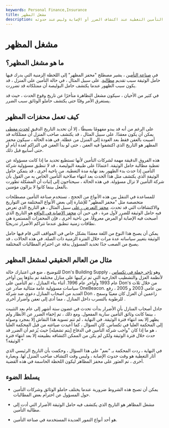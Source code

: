 ```yaml
---
keywords: Personal Finance,Insurance
title: مشغل المظهر
description: ينشط أحد المظاهر في بوليصة التأمين التغطية عند اكتشاف الضرر أو الإصابة وليس عند حدوثه.
---
```


# مشغل المظهر
## ما هو مشغل المظهر؟

في [صناعة التأمين](/insurance) ، يشير مصطلح "محفز المظهر" إلى اللحظة الزمنية التي يدرك فيها حامل الوثيقة سبب تقديم [مطالبة](/insurance_claim). على سبيل المثال ، في حالة التأمين على المنزل ، قد يكون سبب الظهور عندما يكتشف حامل البوليصة أن ممتلكاته قد تضررت.

في كثير من الأحيان ، سيكون مشغل التظاهرة متأخرًا عن تاريخ وقوع الحدث ، حيث قد يستغرق الأمر وقتًا حتى يكتشف حاملو الوثائق سبب الضرر.

## كيف تعمل محفزات المظهر

على الرغم من أنه قد يبدو مفهومًا بسيطًا ، إلا أن تحديد التاريخ الدقيق [لحدث مغطى](/insurance-coverage) يمكن أن يكون معقدًا. على سبيل المثال ، قد يكتشف صاحب المنزل أن ممتلكاته قد أصيبت بالعفن فقط بعد العودة إلى المنزل من عطلة. في هذه الحالة ، سيكون محفز المظهر هو التاريخ الذي اكتشفوا فيه العفن ، حتى لو بدأ العفن في التراكم لعدة أيام أو حتى أسابيع قبل ذلك.

هذه الفروق الدقيقة مهمة لشركات التأمين لأنها تستطيع تحديد ما إذا كانت مسؤولة عن تغطية مطالبة حامل الوثيقة. اعتمادًا على طبيعة البوليصة ، قد لا تنطبق مسؤولية شركة التأمين إذا حدث بدء الظهور بعد نهاية مدة التغطية. من ناحية أخرى ، قد يتمكن حامل الوثيقة الذي يكتشف مثل هذا الحدث بعد انتهاء صلاحية التأمين الخاص به من القول بأن شركة التأمين لا تزال مسؤولة. في هذه الحالة ، سيحتاجون إلى إثبات أن المشكلة تطورت بالفعل بينما كانوا لا يزالون مؤمنين.

للمساعدة في التنقل بين هذه الأنواع من الحجج ، تستخدم صناعة التأمين مصطلحات متخصصة مثل "محفز المظهر" للإشارة إلى بعض الأنواع المختلفة من التواريخ والاكتشافات التي قد تحدث. [محفز التعرض ، على](/exposure-trigger) سبيل المثال ، هو التاريخ الذي تعرض فيه حامل الوثيقة للضرر لأول مرة ، في حين أن [محفز الإصابة في الواقع](/injuryinfact-trigger) هو التاريخ الذي أصبحت فيه الإصابة أو المرض معروفًا. من ناحية أخرى ، فإن المحفزات المستمرة هي نطاقات زمنية تنطبق عندما تتراكم الأضرار تدريجيًا.

يمكن أن يصبح هذا النوع من اللغة معقدًا بشكل خاص في المواقف التي قام فيها حامل الوثيقة بتغيير سياساته عدة مرات خلال الفترة الزمنية ذات الصلة. في هذه الحالات ، قد يصبح من الصعب جدًا تحديد المسؤول بدقة عن احترام المطالبات المختلفة.

## مثال من العالم الحقيقي لمشغل المظهر

للتوضيح ، ضع في اعتبارك حالة Don's Building Supply ، وهو [تاجر جملة في تكساس](/wholesaling) لأنظمة العزل والتشطيب الخارجية التي تم تركيبها على منازل مختلفة تم بناؤها بين أواخر عام 1993 وأواخر عام 1996. أثناء بناء المنازل ، تم التأمين على Don's من خلال ثلاث سياسات مسؤولية عامة متتالية صادر عن OneBeacon. بين عامي 2003 و 2005 ، رفع العديد من أصحاب المنازل دعوى ضد شركة Don ، زاعمين أن العزل كان معيبًا وسمح للرطوبة بالتسرب داخل المنازل ، مما أدى إلى تعفن وأضرار أخرى .

جادل أصحاب المنازل بأن الأضرار بدأت تحدث في غضون ستة أشهر إلى عام بعد التثبيت ، بينما كانت وثائق التأمين سارية المفعول. ومع ذلك ، تم إخفاء الضرر عن الأنظار ولم يظهر إلا بعد انتهاء فترة الوثيقة. في النهاية ، لم تتم تسوية هذا النقاش إلا بمجرد وصوله إلى المحكمة العليا في تكساس. كان السؤال ، كما أعيدت صياغته من قبل المحكمة العليا ، هو ما إذا كان "واجب شركة التأمين في الدفاع [يتم تشغيله] حيث يُزعم أن الضرر قد حدث خلال فترة الوثيقة ولكن لم يكن من الممكن اكتشافه بطبيعته إلا بعد انتهاء فترة الوثيقة؟ "

في النهاية ، ردت المحكمة بـ "نعم" على هذا السؤال ، وحكمت بأن التاريخ الرئيسي الذي أثار التغطية هو وقت حدوث الإصابة ، وليس وقت اكتشاف صاحب المنزل لها. وبعبارة أخرى ، تم العثور على محفز المظاهر ليكون اللحظة الحاسمة في هذه القضية.

## يسلط الضوء

- يمكن أن تصبح هذه الشروط ضرورية عندما يختلف حاملو الوثائق وشركات التأمين حول المسؤول عن احترام بعض المطالبات.

- مشغل المظاهر هو التاريخ الذي يكتشف فيه حامل الوثيقة الأضرار التي أدت إلى مطالبة التأمين.

- هو أحد أنواع التمور العديدة المستخدمة في صناعة التأمين.

